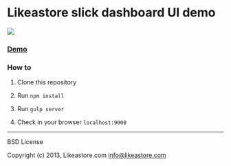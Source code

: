 # Likeastore slick dashboard UI demo

[![](http://farm8.staticflickr.com/7404/11926056773_c08d29f32a_b.jpg)](http://demo.likeastore.com)

### [Demo](http://demo.likeastore.com)

### How to

1. Clone this repository

2. Run ``npm install``

3. Run ``gulp server``

4. Check in your browser ``localhost:9000``

---

BSD License

Copyright (c) 2013, Likeastore.com <info@likeastore.com>
